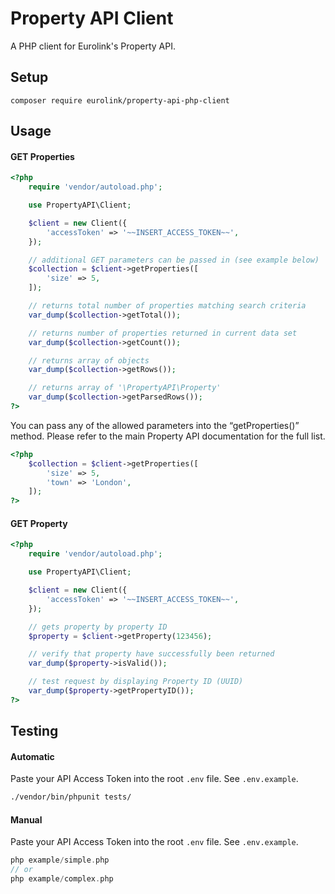 # Property API Client

A PHP client for Eurolink's Property API.

## Setup

```
composer require eurolink/property-api-php-client
```

## Usage

#### GET Properties

```php
<?php
    require 'vendor/autoload.php';

    use PropertyAPI\Client;

    $client = new Client({
        'accessToken' => '~~INSERT_ACCESS_TOKEN~~',
    });

    // additional GET parameters can be passed in (see example below)
    $collection = $client->getProperties([
        'size' => 5,
    ]);

    // returns total number of properties matching search criteria
    var_dump($collection->getTotal());

    // returns number of properties returned in current data set
    var_dump($collection->getCount());

    // returns array of objects
    var_dump($collection->getRows());

    // returns array of '\PropertyAPI\Property'
    var_dump($collection->getParsedRows());
?>
```

You can pass any of the allowed parameters into the “getProperties()” method. Please refer to the main Property API documentation for the full list.

```php
<?php
    $collection = $client->getProperties([
        'size' => 5,
        'town' => 'London',
    ]);
?>
```

#### GET Property

```php
<?php
    require 'vendor/autoload.php';

    use PropertyAPI\Client;

    $client = new Client({
        'accessToken' => '~~INSERT_ACCESS_TOKEN~~',
    });

    // gets property by property ID
    $property = $client->getProperty(123456);

    // verify that property have successfully been returned
    var_dump($property->isValid());

    // test request by displaying Property ID (UUID)
    var_dump($property->getPropertyID());
?>
```

## Testing

#### Automatic
Paste your API Access Token into the root `.env` file. See `.env.example`.

```bash
./vendor/bin/phpunit tests/
```

#### Manual
Paste your API Access Token into the root `.env` file. See `.env.example`.

```php
php example/simple.php
// or
php example/complex.php
```
